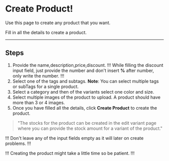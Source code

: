 # Create Product!

Use this page to create any product that you want.

Fill in all the details to create a product.

---

## Steps

1. Provide the name,description,price,discount.
!!!
While filling the discount input field, just provide the number and don't insert **%** after number, only write the number.
!!!
2. Select one of the tags and subtags. **Note**: You can select multiple tags or subTags for a single product.
3. Select a category and then of the variants select one color and size.
4. Select multiple images of the product to upload. A product should have more than 3 or 4 images.
5. Once you have filled all the details, click
**Create Product** to create the product.
> "The stocks for the product can be created in the edit variant page where you can provide the stock amount for a variant of the product."

!!!
Don't leave any of the input fields empty as it will later on create problems.
!!!

!!!
Creating the product might take a little time so be patient.
!!!
